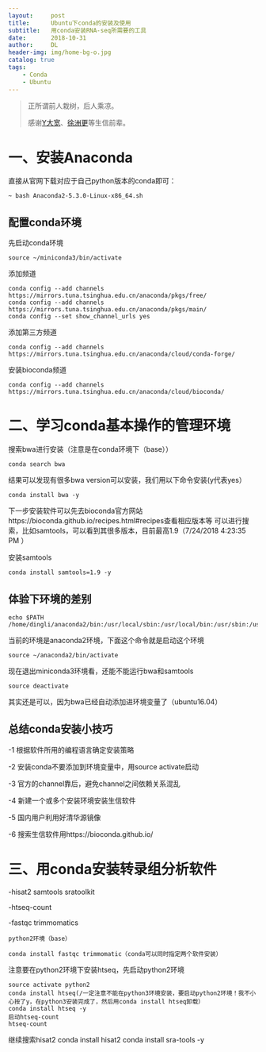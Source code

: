 ```yaml
---
layout:     post
title:      Ubuntu下conda的安装及使用
subtitle:   用conda安装RNA-seq所需要的工具
date:       2018-10-31
author:     DL
header-img: img/home-bg-o.jpg
catalog: true
tags:
    - Conda
    - Ubuntu
---
```


> 正所谓前人栽树，后人乘凉。
> 
> 感谢[Y大宽](https://www.jianshu.com/u/51a71446d509)、[徐洲更](https://www.jianshu.com/u/9ea40b5f607a)等生信前辈。

# 一、安装Anaconda
直接从官网下载对应于自己python版本的conda即可：

	~ bash Anaconda2-5.3.0-Linux-x86_64.sh
## 配置conda环境

先启动conda环境

	source ~/miniconda3/bin/activate
添加频道

	conda config --add channels https://mirrors.tuna.tsinghua.edu.cn/anaconda/pkgs/free/ 
	conda config --add channels https://mirrors.tuna.tsinghua.edu.cn/anaconda/pkgs/main/ 
	conda config --set show_channel_urls yes
添加第三方频道	

	conda config --add channels https://mirrors.tuna.tsinghua.edu.cn/anaconda/cloud/conda-forge/

安装bioconda频道

	conda config --add channels https://mirrors.tuna.tsinghua.edu.cn/anaconda/cloud/bioconda/ 
# 二、学习conda基本操作的管理环境

搜索bwa进行安装（注意是在conda环境下（base））

	conda search bwa
结果可以发现有很多bwa version可以安装，我们用以下命令安装(y代表yes）

	conda install bwa -y 
下一步安装软件可以先去bioconda官方网站https://bioconda.github.io/recipes.html#recipes查看相应版本等
可以进行搜索，比如samtools，可以看到其很多版本，目前最高1.9（7/24/2018 4:23:35 PM ）

安装samtools

	conda install samtools=1.9 -y 
## 体验下环境的差别
	echo $PATH 
	/home/dingli/anaconda2/bin:/usr/local/sbin:/usr/local/bin:/usr/sbin:/usr/bin:/sbin:/bin:/usr/games:/usr/local/games
当前的环境是anaconda2环境，下面这个命令就是启动这个环境

	source ~/anaconda2/bin/activate
现在退出miniconda3环境看，还能不能运行bwa和samtools

	source deactivate
其实还是可以，因为bwa已经自动添加进环境变量了（ubuntu16.04）

## 总结conda安装小技巧

-1 根据软件所用的编程语言确定安装策略

-2 安装conda不要添加到环境变量中，用source activate启动

-3 官方的channel靠后，避免channel之间依赖关系混乱

-4 新建一个或多个安装环境安装生信软件

-5 国内用户利用好清华源镜像

-6 搜索生信软件用https://bioconda.github.io/

# 三、用conda安装转录组分析软件

-hisat2 samtools sratoolkit

-htseq-count

-fastqc trimmomatics

	python2环境（base）  
 
	conda install fastqc trimmomatic（conda可以同时指定两个软件安装） 
注意要在python2环境下安装htseq，先启动python2环境

	source activate python2
	conda install htseq(/一定注意不能在python3环境安装，要启动python2环境！我不小心按了y，在python3安装完成了，然后用conda install htseq卸载） 
	conda install htseq -y
	启动htseq-count
	htseq-count

继续搜索hisat2
	conda install hisat2 
	conda install sra-tools -y 

